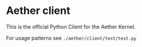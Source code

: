 # Aether client

This is the official Python Client for the Aether Kernel.

For usage patterns see `./aether/client/test/test.py`
